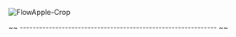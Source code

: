![FlowApple-Crop](https://github.com/user-attachments/assets/c5df1c48-4b63-4724-8936-471b8d9aa24f)

~~ ------------------------------------------------------------- ~~

